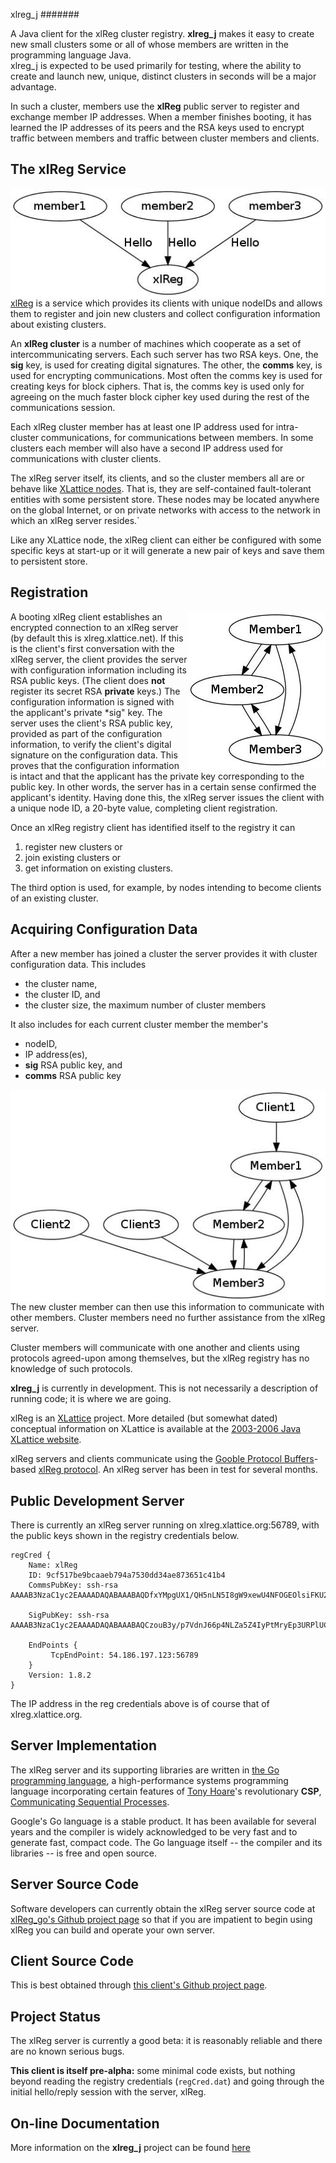xlreg_j
#######

A Java client for the xlReg cluster registry.  **xlreg_j**
makes it easy to create new small clusters some or all of whose members are
written in the programming language Java.  
xlreg_j is expected to be used primarily for testing, where
the ability to create and launch new, unique, distinct clusters in seconds
will be a major advantage.

In such a cluster, members use the **xlReg** public server to register and
exchange member IP addresses.  When a member finishes booting, it has 
learned the IP addresses of its peers and the RSA keys used to encrypt 
traffic between members and traffic between cluster members and clients.

## The xlReg Service

<img src="img/xl-registration.jpg" alt="xl-registration" style="float:left" title="members registering with xlReg">

[xlReg](http://jddixon.github.io/xlReg_go)
is a service which provides its clients with unique nodeIDs and allows them
to register and join new clusters and collect configuration information
about existing clusters.

An **xlReg cluster** is a number of machines
which cooperate as a set of intercommunicating servers.  Each
such server has two RSA keys.  One, the **sig** key, is used for creating
digital signatures.  The other, the **comms** key, is used for encrypting
communications.  Most often the comms key is used for creating keys for
block ciphers. That is, the comms key is used only for agreeing on the
much faster block cipher key used during the rest of the communications
session.

Each xlReg cluster member has at least one IP address used for
intra-cluster communications, for communications between members.  In some
clusters each member will also have a second IP address used for 
communications with cluster clients.

The xlReg server itself, its clients, and so the cluster members all are
or behave like
[XLattice nodes](http://jddixon.github.io/xlNode_go).
That is, they are self-contained fault-tolerant entities with some
persistent store.  These nodes may be located anywhere on the global
Internet, or on private networks with access to the network in which
an xlReg server resides.`

Like any XLattice node, the xlReg client can either be configured with some
specific keys at start-up or it will generate a new pair of keys and save
them to persistent store.

## Registration

<img src="img/simple-cluster.jpg" alt="simple-cluster" style="float:right" title="small cluster, no clients">

A booting xlReg client establishes an encrypted connection to an xlReg server 
(by default this is xlreg.xlattice.net).
If this is the client's first conversation with the xlReg server, the client 
provides the server with configuration information including its RSA public
keys.  (The client does **not** register its secret RSA **private** keys.)
The configuration information is signed with the applicant's private
*sig" key.  The server uses the
client's RSA public key, provided as part of the configuration information, to
verify the client's digital signature on the configuration data.  This proves
that the configuration information is intact and that the applicant has the
private key corresponding to the public key.  In other words, the server has
in a certain sense confirmed the applicant's identity.  Having done this,
the xlReg server issues the client with a unique node ID, a 20-byte value,
completing client registration.

Once an xlReg registry client has identified itself to the registry it can

1. register new clusters or
2. join existing clusters or
3. get information on existing clusters.

The third option is used, for example, by nodes intending to become clients
of an existing cluster.

## Acquiring Configuration Data

After a new member has joined a cluster the server provides it
with cluster configuration data.  This includes

* the cluster name,
* the cluster ID, and
* the cluster size, the  maximum number of cluster members

It also includes for each current cluster member the member's

* nodeID,
* IP address(es),
* **sig** RSA public key, and
* **comms** RSA public key

<img src="img/cluster-with-clients.jpg" alt="cluster-with-clients" style="float:left" title="cluster with clients">

The new cluster member can then use this information to communicate with
other members.  Cluster members need no further assistance from the
xlReg server.

Cluster members will communicate with one another and clients
using protocols agreed-upon among themselves, but the xlReg registry
has no knowledge of such protocols.

**xlreg_j** is currently in development.  This is not
necessarily a description of running code; it is where we are going.

xlReg is an [XLattice](http://jddixon.github.io/xlattice_go/) project.  More
detailed (but somewhat dated) conceptual information on XLattice
is available at the [2003-2006 Java XLattice website](http://www.xlattice.org).

xlReg servers and clients communicate using the
[Gooble Protocol Buffers](http://code.google.com/p/protobuf/)-based
[xlReg protocol](http://jddixon.github.io/xlReg_go/xlReg_protocol.html).
An xlReg server has been in test for several months.

## Public Development Server

There is currently an xlReg server running on xlreg.xlattice.org:56789,
with the public keys shown in the registry credentials below.

	regCred {
	    Name: xlReg
	    ID: 9cf517be9bcaaeb794a7530dd34ae873651c41b4
	    CommsPubKey: ssh-rsa AAAAB3NzaC1yc2EAAAADAQABAAABAQDfxYMpgUX1/QH5nLN5I8gW9xewU4NFOGEOlsiFKU2R/NbmiyVOl2UyfuSFmZLauT3hJh9PsVyrHkfyiSJrd9k4Wjy3UKi3hZY7AIuHBLdbIrdOQiDTkkrfIv80ogjpMFsSivY4NTYrsPtXihi+E2iZlabv3m3PqKycjXDU/PZEAw+W6fsg1GCJTbGWtDoNQk6hbMS3UhOxL1G/WWB1V9lYXflLsv+Oym5/y1mUR4B7N2Uey1J5XQuIfXpJaM/+qNy2X1fB6575iJzvES791OszI3cvBFNReySbR/SUJqcFIZAbtj4swnoAFkyQ0zlN1Ok6Iacp5bTq8upYi3TyZcPr
	
	    SigPubKey: ssh-rsa AAAAB3NzaC1yc2EAAAADAQABAAABAQCzouB3y/p7VdnJ66p4NLZa5Z4IyPtMryEp3URPlUC25LuzT2b/utrMvTX4fAXnuPF/v/qhQKm0LOOW+YnEk1vwN0HsEvD/9D8qYkBBIv636w4k2k+O4Lt1rQ32t22AbEHOjIZtVdfoZm9/ypd8ogchkr7yH/Na6FE0UySh0dJDf9HlYcfjYy1IkkAgGlWmCX61LJ4Wgw00QkkuztlVUnRjEW9MIohgVcFx/+gF/shtmy0rCGYpLszdMlGGaGCzXO1PK3BVLaZPKfcafUzfksif+vWqEQ0KnmjtV5it0wEa89IebAEW7cS1rvyRH2Y8/gie5CkgwHve/hgThY3KSUih
	
	    EndPoints {
	         TcpEndPoint: 54.186.197.123:56789
	    }
	    Version: 1.8.2
	}

The IP address in the reg credentials above is of course that of xlreg.xlattice.org.

## Server Implementation

The xlReg server and its supporting libraries are written in
[the Go programming language](http://golang.org), a high-performance
systems programming language incorporating certain features of
[Tony Hoare](http://en.wikipedia.org/wiki/Tony_Hoare)'s
revolutionary **CSP**,
[Communicating Sequential Processes](http://www.usingcsp.com).

Google's Go language is a stable product.  It has been available for 
several years and the compiler is widely acknowledged to be very fast
and to generate fast, compact code.  The Go language itself --
the compiler and its libraries -- is free and open source.

## Server Source Code

Software developers can currently obtain the xlReg server source code at
[xlReg_go's Github project page](https://github.com/jddixon/xlReg_go/)
so that if you are impatient to begin using xlReg you can build and operate
your own server.

## Client Source Code

This is best obtained through
[this client's Github project page](https://github.com/jddixon/xlreg_j/).

## Project Status

The xlReg server is currently a good beta: it is reasonably reliable and
there are no known serious bugs.

**This client is itself pre-alpha:** some minimal code exists, but nothing
beyond reading the registry credentials (`regCred.dat`) and going through
the initial hello/reply session with the server, xlReg.

## On-line Documentation
More information on the **xlreg_j** project can be found 
[here](https://jddixon.github.io/xlreg_j)
